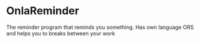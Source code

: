 # OnlaReminder
The reminder program that reminds you something. Has own language ORS and helps you to breaks between your work
